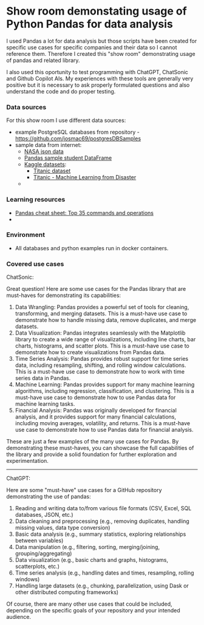 # Show room demonstating usage of Python Pandas for data analysis

I used Pandas a lot for data analysis but those scripts have been created for specific use cases for specific companies and their data so I cannot reference them. Therefore I created this "show room" demonstrating usage of pandas and related library.

I also used this oportunity to test programming with ChatGPT, ChatSonic and Github Copilot AIs. My experiences with these tools are generally very positive but it is necessary to ask properly formulated questions and also understand the code and do proper testing.

### Data sources

For this show room I use different data sources:

* example PostgreSQL databases from repository - https://github.com/josmac69/postgresDBSamples
* sample data from internet:
  * [NASA json data](https://data.nasa.gov/data.json)
  * [Pandas sample student DataFrame](https://www.plus2net.com/python/pandas-student.php)
  * [Kaggle datasets](https://www.kaggle.com/datasets):
    * [Titanic dataset](https://www.kaggle.com/datasets/vinicius150987/titanic3)
    * [Titanic - Machine Learning from Disaster](https://www.kaggle.com/c/titanic/data)
  * 

### Learning resources

* [Pandas cheat sheet: Top 35 commands and operations](https://www.educative.io/blog/pandas-cheat-sheet)
* 

### Environment

* All databases and python examples run in docker containers.


### Covered use cases

ChatSonic:

Great question! Here are some use cases for the Pandas library that are must-haves for demonstrating its capabilities:

1. Data Wrangling: Pandas provides a powerful set of tools for cleaning, transforming, and merging datasets. This is a must-have use case to demonstrate how to handle missing data, remove duplicates, and merge datasets.
2. Data Visualization: Pandas integrates seamlessly with the Matplotlib library to create a wide range of visualizations, including line charts, bar charts, histograms, and scatter plots. This is a must-have use case to demonstrate how to create visualizations from Pandas data.
3. Time Series Analysis: Pandas provides robust support for time series data, including resampling, shifting, and rolling window calculations. This is a must-have use case to demonstrate how to work with time series data in Pandas.
4. Machine Learning: Pandas provides support for many machine learning algorithms, including regression, classification, and clustering. This is a must-have use case to demonstrate how to use Pandas data for machine learning tasks.
5. Financial Analysis: Pandas was originally developed for financial analysis, and it provides support for many financial calculations, including moving averages, volatility, and returns. This is a must-have use case to demonstrate how to use Pandas data for financial analysis.

These are just a few examples of the many use cases for Pandas. By demonstrating these must-haves, you can showcase the full capabilities of the library and provide a solid foundation for further exploration and experimentation.

---

ChatGPT:

Here are some "must-have" use cases for a GitHub repository demonstrating the use of pandas:

1. Reading and writing data to/from various file formats (CSV, Excel, SQL databases, JSON, etc.)
2. Data cleaning and preprocessing (e.g., removing duplicates, handling missing values, data type conversion)
3. Basic data analysis (e.g., summary statistics, exploring relationships between variables)
4. Data manipulation (e.g., filtering, sorting, merging/joining, grouping/aggregating)
5. Data visualization (e.g., basic charts and graphs, histograms, scatterplots, etc.)
6. Time series analysis (e.g., handling dates and times, resampling, rolling windows)
7. Handling large datasets (e.g., chunking, parallelization, using Dask or other distributed computing frameworks)

Of course, there are many other use cases that could be included, depending on the specific goals of your repository and your intended audience.

